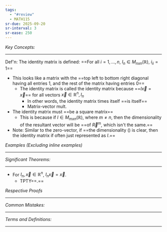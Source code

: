 ```yaml
---
tags:
  - "#review"
  - MATH115
sr-due: 2025-09-20
sr-interval: 3
sr-ease: 250
---
```

*Key Concepts:*
___

Def'n: The identity matrix is defined: ==For all $i = 1, \ldots, n$, $I_{n}\in M_{nxn}(\mathbb{R})$, $i_{ii} = 1$==
- This looks like a matrix with the ==top left to bottom right diagonal having all entries 1, and the rest of the matrix having entries 0==
	- The identity matrix is called the identity matrix because ==$I\vec{x} = \vec{x}$== for all vectors $\vec{x}\in \mathbb{R}^n, I_n$
		- In other words, the identity matrix times itself ==is itself==
		- Matrix-vector mult.
- The identity matrix must ==be a square matrix==
	- This is because if $I \in M_{mxn}(\mathbb{R})$, where $m \ne n$, then the dimensionality of the resultant vector will be ==of $\vec{R}^m$, which isn't the same.==
- Note: Similar to the zero-vector, if ==the dimensionality () is clear, then the identity matrix if often just represented as $I$.== <!--SR:!2000-01-01,1,250!2025-10-24,3,250!2000-01-01,1,250!2000-01-01,1,250!2000-01-01,1,250!2000-01-01,1,250!2000-01-01,1,250-->

*Examples (Excluding inline examples)* 
___

*Significant Theorems:*
___

- For $I_{n}, \vec{x} \in \mathbb{R}^n$, $I_{n}\vec{x} = \vec{x}$. 
	- TPTY==.==

*Respective Proofs*
___

*Common Mistakes:*
___

*Terms and Definitions:*
___


